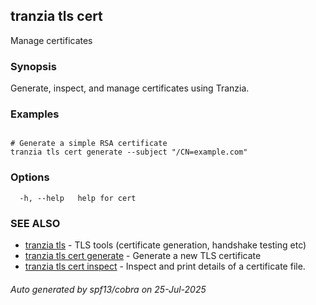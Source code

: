 ## tranzia tls cert

Manage certificates

### Synopsis

Generate, inspect, and manage certificates using Tranzia.

### Examples

```

# Generate a simple RSA certificate
tranzia tls cert generate --subject "/CN=example.com"

```

### Options

```
  -h, --help   help for cert
```

### SEE ALSO

* [tranzia tls](tranzia_tls.md)	 - TLS tools (certificate generation, handshake testing etc)
* [tranzia tls cert generate](tranzia_tls_cert_generate.md)	 - Generate a new TLS certificate
* [tranzia tls cert inspect](tranzia_tls_cert_inspect.md)	 - Inspect and print details of a certificate file.

###### Auto generated by spf13/cobra on 25-Jul-2025
